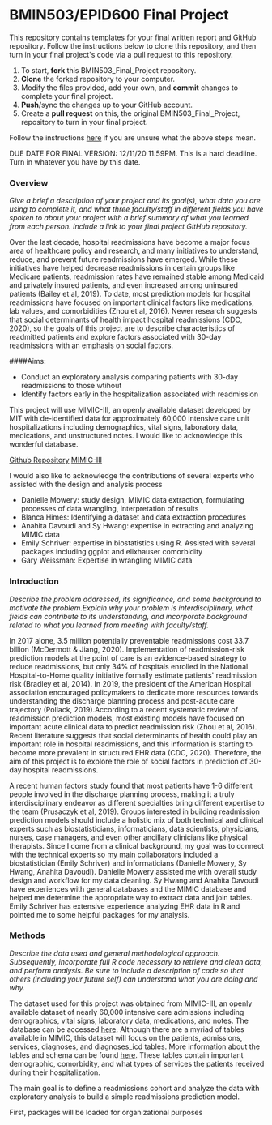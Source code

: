 # BMIN503/EPID600 Final Project

This repository contains templates for your final written report and GitHub repository. Follow the instructions below to clone this repository, and then turn in your final project's code via a pull request to this repository.

1. To start, **fork** this BMIN503_Final_Project repository.
1. **Clone** the forked repository to your computer.
1. Modify the files provided, add your own, and **commit** changes to complete your final project.
1. **Push**/sync the changes up to your GitHub account.
1. Create a **pull request** on this, the original BMIN503_Final_Project, repository to turn in your final project.

Follow the instructions [here][forking] if you are unsure what the above steps mean.

DUE DATE FOR FINAL VERSION: 12/11/20 11:59PM. This is a hard deadline. Turn in whatever you have by this date.


<!-- Links -->
[forking]: https://guides.github.com/activities/forking/



### Overview
*Give a brief a description of your project and its goal(s), what data you are using to complete it, and what three faculty/staff in different fields you have spoken to about your project with a brief summary of what you learned from each person. Include a link to your final project GitHub repository.*

Over the last decade, hospital readmissions have become a major focus area of healthcare policy and research, and many initiatives to understand, reduce, and prevent future readmissions have emerged. While these initiatives have helped decrease readmissions in certain groups like Medicare patients, readmission rates have remained stable among Medicaid and privately insured patients, and even increased among uninsured patients (Bailey et al, 2019). To date, most prediction models for hospital readmissions have focused on important clinical factors like medications, lab values, and comorbidities (Zhou et al, 2016). Newer research suggests that social determinants of health impact hospital readmissions (CDC, 2020), so the goals of this project are to describe characteristics of readmitted patients and explore factors associated with 30-day readmissions with an emphasis on social factors. 

####Aims:
* Conduct an exploratory analysis comparing patients with 30-day readmissions to those wtihout
* Identify factors early in the hospitalization associated with readmission 

This project will use MIMIC-III, an openly available dataset developed by MIT with de-identified data for approximately 60,000 intensive care unit hospitalizations including demographics, vital signs, laboratory data, medications, and unstructured notes. I would like to acknowledge this wonderful database. 

[Github Repository](https://github.com/erinken/BMIN503_Final_Project)
[MIMIC-III](https://mimic.physionet.org/)

I would also like to acknowledge the contributions of several experts who assisted with the design and analysis process
* Danielle Mowery: study design, MIMIC data extraction, formulating processes of data wrangling, interpretation of results 
* Blanca Himes: Identifying a dataset and data extraction procedures 
* Anahita Davoudi and Sy Hwang: expertise in extracting and analyzing MIMIC data
* Emily Schriver: expertise in biostatistics using R. Assisted with several packages including ggplot and elixhauser comorbidity
* Gary Weissman: Expertise in wrangling MIMIC data 

### Introduction 
*Describe the problem addressed, its significance, and some background to motivate the problem.Explain why your problem is interdisciplinary, what fields can contribute to its understanding, and incorporate background related to what you learned from meeting with faculty/staff.*

In 2017 alone, 3.5 million potentially preventable readmissions cost 33.7 billion (McDermott & Jiang, 2020). Implementation of readmission-risk prediction models at the point of care is an evidence-based strategy to reduce readmissions, but only 34% of hospitals enrolled in the National Hospital-to-Home quality initiative formally estimate patients' readmission risk (Bradley et al, 2014). In 2019, the president of the American Hospital association encouraged policymakers to dedicate more resources towards understanding the discharge planning process and post-acute care trajectory (Pollack, 2019).According to a recent systematic review of readmission prediction models, most existing models have focused on important acute clinical data to predict readmission risk (Zhou et al, 2016). Recent literature suggests that social determinants of health could play an important role in hospital readmissions, and this information is starting to become more prevalent in structured EHR data (CDC, 2020). Therefore, the aim of this project is to explore the role of social factors in prediction of 30-day hospital readmissions.

A recent human factors study found that most patients have 1-6 different people involved in the discharge planning process, making it a truly interdisciplinary endeavor as different specialties bring different expertise to the team (Prusaczyk et al, 2019). Groups interested in building readmission prediction models should include a holistic mix of both technical and clinical experts such as biostatisticians, informaticians, data scientists, physicians, nurses, case managers, and even other ancillary clinicians like physical therapists. Since I come from a clinical background, my goal was to connect with the technical experts so my main collaborators included a biostatistician (Emily Schriver) and informaticians (Danielle Mowery, Sy Hwang, Anahita Davoudi). Danielle Mowery assisted me with overall study design and workflow for my data cleaning. Sy Hwang and Anahita Davoudi have experiences with general databases and the MIMIC database and helped me determine the appropriate way to extract data and join tables. Emily Schriver has extensive experience analyzing EHR data in R and pointed me to some helpful packages for my analysis. 


### Methods
*Describe the data used and general methodological approach. Subsequently, incorporate full R code necessary to retrieve and clean data, and perform analysis. Be sure to include a description of code so that others (including your future self) can understand what you are doing and why.* 

The dataset used for this project was obtained from MIMIC-III, an openly available dataset of nearly 60,000 intensive care admissions including demographics, vital signs, laboratory data, medications, and notes. The database can be accessed [here](https://mimic.physionet.org/). Although there are a myriad of tables available in MIMIC, this dataset will focus on the patients, admissions, services, diagnoses, and diagnoses_icd tables. More information about the tables and schema can be found [here](https://mimic.physionet.org/mimicdata/schema/). These tables contain important demographic, comorbidity, and what types of services the patients received during their hospitalization.

The main goal is to define a readmissions cohort and analyze the data with exploratory analysis to build a simple readmissions prediction model. 


First, packages will be loaded for organizational purposes

